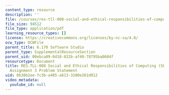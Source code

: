 ```yaml
---
content_type: resource
description: ''
file: /courses/res-tll-008-social-and-ethical-responsibilities-of-computing-serc/0b38b2eefc3ba405a6133100e261d912_MITRESTLL-008F21-6170hw3.pdf
file_size: 94512
file_type: application/pdf
learning_resource_types: []
license: https://creativecommons.org/licenses/by-nc-sa/4.0/
ocw_type: OCWFile
parent_title: 6.170 Software Studio
parent_type: SupplementalResourceSection
parent_uid: 00ebca89-0d18-832b-af40-78795ba0684f
resourcetype: Document
title: RES.TLL-008 Social and Ethical Responsibilities of Computing (SERC), 6.170
  Assignment 3 Problem Statement
uid: 0b38b2ee-fc3b-a405-a613-3100e261d912
video_metadata:
  youtube_id: null
---
```

